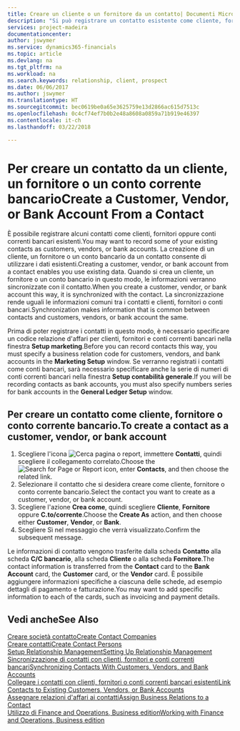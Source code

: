 ```yaml
---
title: Creare un cliente o un fornitore da un contatto| Documenti Microsoft
description: "Si può registrare un contatto esistente come cliente, fornitore o conto corrente bancario utilizzando i dati esistenti e specificando la relazione d'affari."
services: project-madeira
documentationcenter: 
author: jswymer
ms.service: dynamics365-financials
ms.topic: article
ms.devlang: na
ms.tgt_pltfrm: na
ms.workload: na
ms.search.keywords: relationship, client, prospect
ms.date: 06/06/2017
ms.author: jswymer
ms.translationtype: HT
ms.sourcegitcommit: bec0619be0a65e3625759e13d2866ac615d7513c
ms.openlocfilehash: 0c4cf74ef7b0b2e48a8608a0859a71b919e46397
ms.contentlocale: it-ch
ms.lasthandoff: 03/22/2018

---
```

# <a name="create-a-customer-vendor-or-bank-account-from-a-contact"></a><span data-ttu-id="f8510-103">Per creare un contatto da un cliente, un fornitore o un conto corrente bancario</span><span class="sxs-lookup"><span data-stu-id="f8510-103">Create a Customer, Vendor, or Bank Account From a Contact</span></span>
<span data-ttu-id="f8510-104">È possibile registrare alcuni contatti come clienti, fornitori oppure conti correnti bancari esistenti.</span><span class="sxs-lookup"><span data-stu-id="f8510-104">You may want to record some of your existing contacts as customers, vendors, or bank accounts.</span></span> <span data-ttu-id="f8510-105">La creazione di un cliente, un fornitore o un conto bancario da un contatto consente di utilizzare i dati esistenti.</span><span class="sxs-lookup"><span data-stu-id="f8510-105">Creating a customer, vendor, or bank account from a contact enables you use existing data.</span></span> <span data-ttu-id="f8510-106">Quando si crea un cliente, un fornitore o un conto bancario in questo modo, le informazioni verranno sincronizzate con il contatto.</span><span class="sxs-lookup"><span data-stu-id="f8510-106">When you create a customer, vendor, or bank account this way, it is synchronized with the contact.</span></span> <span data-ttu-id="f8510-107">La sincronizzazione rende uguali le informazioni comuni tra i contatti e clienti, fornitori o conti bancari.</span><span class="sxs-lookup"><span data-stu-id="f8510-107">Synchronization makes information that is common between contacts and customers, vendors, or bank account the same.</span></span>

<span data-ttu-id="f8510-108">Prima di poter registrare i contatti in questo modo, è necessario specificare un codice relazione d'affari per clienti, fornitori e conti correnti bancari nella finestra **Setup marketing**.</span><span class="sxs-lookup"><span data-stu-id="f8510-108">Before you can record contacts this way, you must specify a business relation code for customers, vendors, and bank accounts in the **Marketing Setup** window.</span></span> <span data-ttu-id="f8510-109">Se verranno registrati i contatti come conti bancari, sarà necessario specificare anche la serie di numeri di conti correnti bancari nella finestra **Setup contabilità generale**.</span><span class="sxs-lookup"><span data-stu-id="f8510-109">If you will be recording contacts as bank accounts, you must also specify numbers series for bank accounts in the **General Ledger Setup** window.</span></span>

## <a name="to-create-a-contact-as-a-customer-vendor-or-bank-account"></a><span data-ttu-id="f8510-110">Per creare un contatto come cliente, fornitore o conto corrente bancario.</span><span class="sxs-lookup"><span data-stu-id="f8510-110">To create a contact as a customer, vendor, or bank account</span></span>
1. <span data-ttu-id="f8510-111">Scegliere l'icona ![Cerca pagina o report](media/ui-search/search_small.png "icona Cerca pagina o report"), immettere **Contatti**, quindi scegliere il collegamento correlato.</span><span class="sxs-lookup"><span data-stu-id="f8510-111">Choose the ![Search for Page or Report](media/ui-search/search_small.png "Search for Page or Report icon") icon, enter **Contacts**, and then choose the related link.</span></span>
2. <span data-ttu-id="f8510-112">Selezionare il contatto che si desidera creare come cliente, fornitore o conto corrente bancario.</span><span class="sxs-lookup"><span data-stu-id="f8510-112">Select the contact you want to create as a customer, vendor, or bank account.</span></span>
3. <span data-ttu-id="f8510-113">Scegliere l'azione **Crea come**, quindi scegliere **Cliente**, **Fornitore** oppure **C.to/corrente**.</span><span class="sxs-lookup"><span data-stu-id="f8510-113">Choose the **Create As** action, and then choose either **Customer**, **Vendor**, or **Bank**.</span></span>
4. <span data-ttu-id="f8510-114">Scegliere Sì nel messaggio che verrà visualizzato.</span><span class="sxs-lookup"><span data-stu-id="f8510-114">Confirm the subsequent message.</span></span>

<span data-ttu-id="f8510-115">Le informazioni di contatto vengono trasferite dalla scheda **Contatto** alla scheda **C/C bancario**, alla scheda **Cliente** o alla scheda **Fornitore**.</span><span class="sxs-lookup"><span data-stu-id="f8510-115">The contact information is transferred from the **Contact** card to the **Bank Account** card, the **Customer** card, or the **Vendor** card.</span></span> <span data-ttu-id="f8510-116">È possibile aggiungere informazioni specifiche a ciascuna delle schede, ad esempio dettagli di pagamento e fatturazione.</span><span class="sxs-lookup"><span data-stu-id="f8510-116">You may want to add specific information to each of the cards, such as invoicing and payment details.</span></span>

## <a name="see-also"></a><span data-ttu-id="f8510-117">Vedi anche</span><span class="sxs-lookup"><span data-stu-id="f8510-117">See Also</span></span>
[<span data-ttu-id="f8510-118">Creare società contatto</span><span class="sxs-lookup"><span data-stu-id="f8510-118">Create Contact Companies</span></span>](marketing-create-contact-companies.md)  
[<span data-ttu-id="f8510-119">Creare contatti</span><span class="sxs-lookup"><span data-stu-id="f8510-119">Create Contact Persons</span></span>](marketing-create-contact-persons.md)  
[<span data-ttu-id="f8510-120">Setup Relationship Management</span><span class="sxs-lookup"><span data-stu-id="f8510-120">Setting Up Relationship Management</span></span>](marketing-setup-marketing.md)  
[<span data-ttu-id="f8510-121">Sincronizzazione di contatti con clienti, fornitori e conti correnti bancari</span><span class="sxs-lookup"><span data-stu-id="f8510-121">Synchronizing Contacts With Customers, Vendors, and Bank Accounts</span></span>](marketing-synchronize-contacts-customers-vendors-bank-accounts.md)  
[<span data-ttu-id="f8510-122">Collegare i contatti con clienti, fornitori o conti correnti bancari esistenti</span><span class="sxs-lookup"><span data-stu-id="f8510-122">Link Contacts to Existing Customers, Vendors, or Bank Accounts</span></span>](marketing-how-link-contact.md)  
[<span data-ttu-id="f8510-123">Assegnare relazioni d'affari ai contatti</span><span class="sxs-lookup"><span data-stu-id="f8510-123">Assign Business Relations to a Contact</span></span>](marketing-business-relations.md#AssignBusRelContact)  
[<span data-ttu-id="f8510-124">Utilizzo di Finance and Operations, Business edition</span><span class="sxs-lookup"><span data-stu-id="f8510-124">Working with Finance and Operations, Business edition</span></span>](ui-work-product.md)

